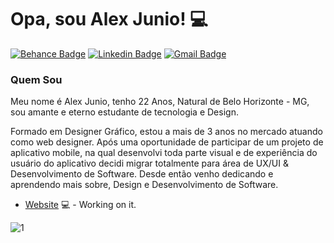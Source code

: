 <!--
**ajuniodx/ajuniodx** is a ✨ _special_ ✨ repository because its `README.md` (this file) appears on your GitHub profile.
### Hi there 👋
Here are some ideas to get you started:

- 🔭 I’m currently working on ...
- 🌱 I’m currently learning ...
- 👯 I’m looking to collaborate on ...
- 🤔 I’m looking for help with ...
- 💬 Ask me about ...
- 📫 How to reach me: ...
- 😄 Pronouns: ...
- ⚡ Fun fact: ...
[![Github Badge](https://img.shields.io/badge/-Github-000?style=flat-square&logo=Github&logoColor=white&link=https://github.com/ajuniodx)](https://github.com/ajuniodx)
-->

# Opa, sou Alex Junio! 💻 

[![Behance Badge](https://img.shields.io/badge/-Behance-d83464?style=flat-square&logo=Behance&logoColor=white&link=https://www.behance.net/alexjuniofaa56)](https://www.behance.net/alexjuniofaa56)
[![Linkedin Badge](https://img.shields.io/badge/-LinkedIn-blue?style=flat-square&logo=Linkedin&logoColor=white&link=https://www.linkedin.com/in/dx-alexjunio)](https://www.linkedin.com/in/dx-alexjunio)
[![Gmail Badge](https://img.shields.io/badge/-Gmail-e60023?style=flat-square&logo=Gmail&logoColor=white&link=mailto:alexjunioferreira17@gmail.com)](mailto:alexjunioferreira17@gmail.com)




### Quem Sou
Meu nome é Alex Junio, tenho 22 Anos, Natural de Belo Horizonte - MG, sou amante e eterno estudante de tecnologia e Design.

Formado em Designer Gráfico, estou a mais de 3 anos no mercado atuando  como web designer. Após uma oportunidade de participar de um projeto de aplicativo mobile, na qual desenvolvi toda parte visual e de experiência do usuário do aplicativo decidi migrar totalmente para área de UX/UI & Desenvolvimento de Software. Desde então venho dedicando e aprendendo mais sobre, Design  e Desenvolvimento de Software. 

- [Website](https://alexjunior.dev.br/) 💻 - Working on it.

![1](https://github-readme-stats.vercel.app/api/top-langs/?username=ajuniodx&theme=blue-d83464)
